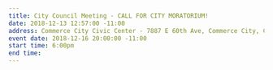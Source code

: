 ```yaml
---
title: City Council Meeting - CALL FOR CITY MORATORIUM!
date: 2018-12-13 12:57:00 -11:00
address: Commerce City Civic Center - 7887 E 60th Ave, Commerce City, CO 80022
event date: 2018-12-16 20:00:00 -11:00
start time: 6:00pm
end time: 
---
```


